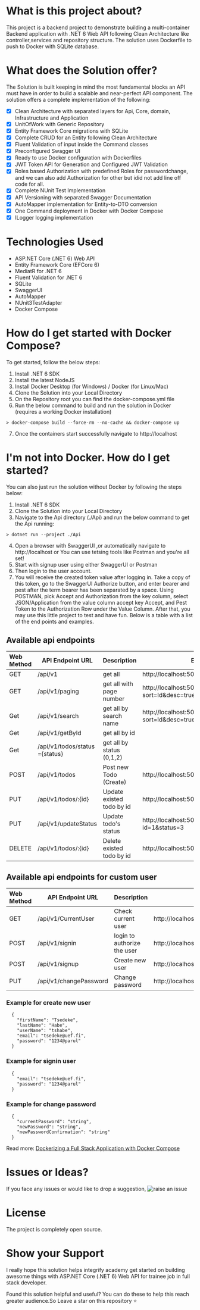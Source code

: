
# What is this project about?

This project is a backend project to demonstrate building a multi-container Backend application with .NET 6 Web API following Clean Architecture like controller,services and repository structure. The solution uses Dockerfile to push to Docker with SQLite database.

# What does the Solution offer?

The Solution is built keeping in mind the most fundamental blocks an API must have in order to build a scalable and near-perfect API component. The solution offers a complete implementation of the following:

- [x] Clean Architecture with separated layers for Api, Core, domain, Infrastructure and Application
- [x] UnitOfWork with Generic Repository
- [x] Entity Framework Core migrations with SQLite
- [x] Complete CRUD for an Entity following Clean Architecture
- [x] Fluent Validation of input inside the Command classes
- [x] Preconfigured Swagger UI
- [x] Ready to use Docker configuration with Dockerfiles 
- [x] JWT Token API for Generation and Configured JWT Validation
- [x] Roles based Authorization with predefined Roles for passwordchange, and we can also add Authorization for other but idid not add line off code for all. 
- [x] Complete NUnit Test Implementation
- [x] API Versioning with separated Swagger Documentation
- [x] AutoMapper implementation for Entity-to-DTO conversion
- [x] One Command deployment in Docker with Docker Compose
- [x] ILogger logging implementation

# Technologies Used

* ASP.NET Core (.NET 6) Web API
* Entity Framework Core (EFCore 6)
* MediatR for .NET 6
* Fluent Validation for .NET 6
* SQLite
* SwaggerUI
* AutoMapper
* NUnit3TestAdapter
* Docker Compose

# How do I get started with Docker Compose?

To get started, follow the below steps:

1. Install .NET 6 SDK
2. Install the latest NodeJS 
3. Install Docker Desktop (for Windows) / Docker (for Linux/Mac)
4. Clone the Solution into your Local Directory
5. On the Repository root you can find the docker-compose.yml file
6. Run the below command to build and run the solution in Docker (requires a working Docker installation)

```
> docker-compose build --force-rm --no-cache && docker-compose up
```

7. Once the containers start successfully navigate to http://localhost

# I'm not into Docker. How do I get started?

You can also just run the solution without Docker by following the steps below:

1. Install .NET 6 SDK
2. Clone the Solution into your Local Directory
3. Navigate to the Api directory (./Api) and run the below command to get the Api running:

```
> dotnet run --project ./Api
```
4. Open a browser with SwaggerUI ,or automatically navigate to http://localhost or You can use tetsing tools like Postman and you're all set!
5. Start with signup user using either SwaggerUI or Postman
6. Then login to the user account.
7. You will receive the created token value after logging in. Take a copy of this token, go to the SwaggerUI Authorize button, and enter bearer and pest after the term bearer has been separated by a space. Using POSTMAN, pick Accept and Authorization from the key column, select JSON/Application from the value column accept key Accept, and Pest Token to the Authorization Row under the Value Column. After that, you may use this little project to test and have fun. Below is a table with a list of the end points and examples. 
## Available api endpoints

| Web Method | API Endpoint URL              | Description               | Example                                                              
| :----------| ------------------------------|---------------------------|----------------------------------------------------------------------
| GET        | /api/v1                       | get all                   | http://localhost:5055/api/v1                                         
| GET        | /api/v1/paging                | get all with page number  | http://localhost:5055/api/v1/paging?sort=Id&desc=true&skip=2&take=10 
| Get        | /api/v1/search                | get all by search name    | http://localhost:5055/api/v1/search?sort=Id&desc=true&searchTerm=Woine
| Get        | /api/v1/getById               | get all by id             |                                                                      
| Get        | /api/v1/todos/status ={status}| get all by status (0,1,2) |                                                                            
| POST       | /api/v1/todos                 | Post new Todo (Create)    | http://localhost:5055/api/v1/todos                                    
| PUT        | /api/v1/todos/:{id}           | Update existed todo by id | http://localhost:5055/api/v1/todos:3                                 
| PUT        | /api/v1/updateStatus          | Update todo's status      | http://localhost:5055/api/v1/updateStatus?id=1&status=3              
| DELETE     | /api/v1/todos/:{id}           | Delete existed todo by id | http://localhost:5055/api/v1/todos:3                                 
 
## Available api endpoints for custom user

| Web Method | API Endpoint URL              | Description                | Example                                                              
| :----------| ------------------------------|----------------------------|----------------------------------------------------------------------
| GET        | /api/v1/CurrentUser           | Check current user         | http://localhost:5055/api/V1/CurrentUser                                      
| POST       | /api/v1/signin                | login to authorize the user| http://localhost:5055/api/V1/signin
| POST       | /api/v1/signup                | Create new user            | http://localhost:5055/api/V1/signup
| PUT        | /api/v1/changePassword        | Change password            | http://localhost:5055/api/V1/signup                                                         
 ### Example for create new user                                                        
```
  {
    "firstName": "Tsedeke",
    "lastName": "Habe",
    "userName": "tshabe",
    "email": "tsedeke@uef.fi",
    "password": "1234@parul"
  }
```
 ### Example for signin user                                                        
```
  {
    "email": "tsedeke@uef.fi",
    "password": "1234@parul"
  }
```
 ### Example for change password                                                        
```
  {
    "currentPassword": "string",
    "newPassword": "string",
    "newPasswordConfirmation": "string"
  }
```
Read more: [Dockerizing a Full Stack Application with Docker Compose](https://referbruv.com/blog/posts/dockerizing-multiple-services-integrating-angular-with-aspnetcore-api-via-docker-compose)

# Issues or Ideas?

If you face any issues or would like to drop a suggestion, ![raise an issue](https://github.com/referbruv/ContainerNinja.CleanArchitecture/issues/new/choose)

# License

The project is completely open source.

# Show your Support 

I really hope this solution helps integrify academy get started on building awesome things with ASP.NET Core (.NET 6) Web API for trainee job in full stack developer. 

Found this solution helpful and useful? You can do these to help this reach greater audience.So Leave a star on this repository :star:

